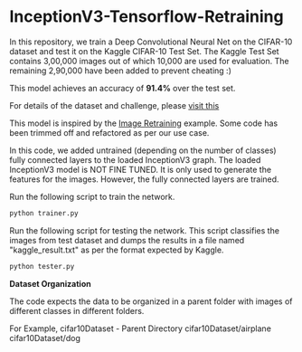# InceptionV3-Tensorflow-Retraining

In this repository, we train a Deep Convolutional Neural Net on the CIFAR-10 dataset and test it on the Kaggle CIFAR-10 Test Set. The Kaggle Test Set contains 3,00,000 images out of which 10,000 are used for evaluation. The remaining 2,90,000 have been added to prevent cheating :) 

This model achieves an accuracy of <b>91.4%</b> over the test set.

For details of the dataset and challenge, please [visit this](https://www.kaggle.com/c/cifar-10)

This model is inspired by the [Image Retraining](https://github.com/tensorflow/tensorflow/tree/master/tensorflow/examples/image_retraining) example. Some code has been trimmed off and refactored as per our use case.

In this code, we added untrained (depending on the number of classes) fully connected layers to the loaded InceptionV3 graph. The loaded InceptionV3 model is NOT FINE TUNED. It is only used to generate the features for the images. However, the fully connected layers are trained.

Run the following script to train the network.
```python
python trainer.py
```

Run the following script for testing the network. This script classifies the images from test dataset and dumps the results in a file named "kaggle_result.txt" as per the format expected by Kaggle.
```python
python tester.py
```

<b> Dataset Organization </b>

The code expects the data to be organized in a parent folder with images of different classes in different folders.

For Example,
cifar10Dataset - Parent Directory
cifar10Dataset/airplane
cifar10Dataset/dog
